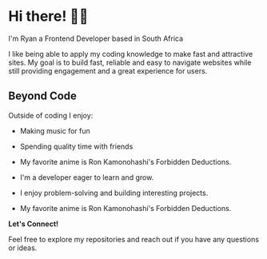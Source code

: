 # Hi there! 👋🏿

I'm Ryan a Frontend Developer based in South Africa

I like being able to apply my coding knowledge to make fast and attractive sites. My goal is to build fast, reliable and easy to navigate websites while still providing engagement and a great experience for users.

## Beyond Code

Outside of coding I enjoy:

* Making music for fun
* Spending quality time with friends
* My favorite anime is Ron Kamonohashi's Forbidden Deductions.

* I'm a developer eager to learn and grow.
* I enjoy problem-solving and building interesting projects.
* My favorite anime is Ron Kamonohashi's Forbidden Deductions.

**Let's Connect!**

Feel free to explore my repositories and reach out if you have any questions or ideas.
